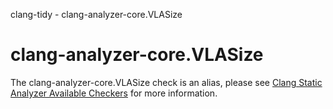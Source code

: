 clang-tidy - clang-analyzer-core.VLASize

</div>

<div class="meta"
http-equiv=refresh="5;URL=https://clang.llvm.org/docs/analyzer/checkers.html#core-vlasize">

</div>

# clang-analyzer-core.VLASize

The clang-analyzer-core.VLASize check is an alias, please see [Clang
Static Analyzer Available
Checkers](https://clang.llvm.org/docs/analyzer/checkers.html#core-vlasize)
for more information.
